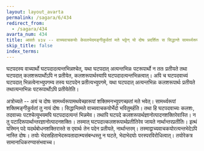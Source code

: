 ```yaml
---
layout: layout_avarta
permalink: /sagara/6/434
redirect_from:
  - /sagara/434
avarta_num: 434
title: आवर्तः ४३४ -- वाच्यवाचकयोः केवलभेदमङ्गीकुर्वतां मते भट्टेन् यो दोषः प्रदर्शितः स सिद्धान्ते सामर्थ्यरूपशक्तिमङ्गीकुर्वतां मते न संभवति। तथा हि, भट्टेन प्रदर्शितो दोषस्तावदेवम्
skip_title: false
index_terms:
---
```


घटपदस्य वाच्यार्थो घटपदादत्यन्तभिन्नश्चेत्, यथा घटपदात् अत्यन्तभिन्नः पटरूपार्थो न ततः प्रतीयते तथा घटपदात् कलशरूपार्थोऽपि न प्रतीयेत,
कलशरूपार्थस्यापि घटपदादत्यन्तभिन्नत्वात्। अपि च घटपदवाच्यं घटपदात्
भिन्नत्वेनाभ्युपगम्य तस्य घटपदेन प्रतीत्यभ्युपगमे, यथा घटपदात् अत्यन्तभिन्नः कलशरूपार्थः प्रतीयते तथात्यन्तभिन्नः पटरूपार्थोऽपि प्रतीयेतेति।

अत्रोच्यते -- अयं च दोषः सामर्थ्यरूपामथवेच्छारूपां शक्तिमनभ्युपगच्छतां मते भवेत्। सामर्थ्यरूपां शक्तिमङ्गीकुर्वतां तु नायं दोषः।
सिद्धान्तिमते वाच्यवाचकयोर्भेदो भवितुमर्हति। तथा हि घटपदवाच्यः कलशः,
तदवाच्यः पटश्चेत्युभयमपि घटपदादत्यन्तं भिन्नमेव। तथापि घटपदे कलशरूपार्थज्ञानोत्पादनशक्तिरेवास्ति। न तु पटादिरूपार्थान्तरज्ञानोत्पादनशक्तिः।
तस्मात् घटपदात्कलशरूपार्थप्रतीतिरेव जायते नार्थान्तरप्रतीतिः। इत्थं यस्मिन्
पदे यदर्थबोधनशक्तिरास्ते स एवार्थः तेन पदेन प्रतीयते, नार्थान्तरम्।
तस्माद्वाच्यवाचकयोरत्यन्तभेदेऽपि नास्ति दोषः। तयोः भेदसहिताभेदरूपतादात्म्यसंबन्धस्तु न घटते, भेदाभेदयोः परस्परविरोधित्वात्। तयोरेकत्र
सामानाधिकरण्यासंभवाच्च।
